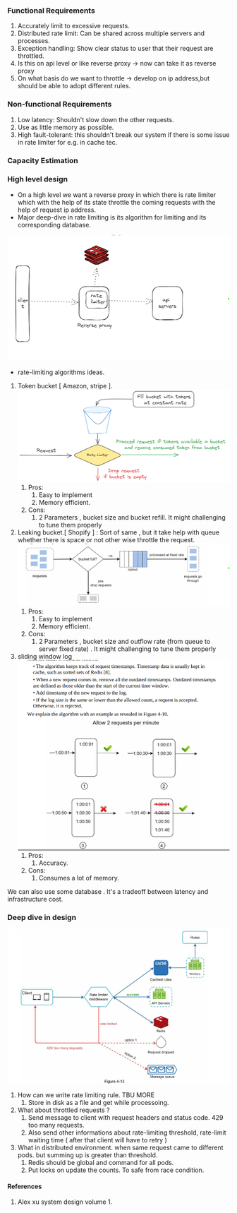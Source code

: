 ### Functional Requirements

1. Accurately limit to excessive requests.
2. Distributed rate limit: Can be shared across multiple servers and processes.
3. Exception handling: Show clear status to user that their request are throttled.
4. Is this on api level or like reverse proxy -> now can take it as reverse proxy
5. On what basis do we want to throttle -> develop on ip address,but should be able to adopt different rules.


### Non-functional Requirements

1. Low latency: Shouldn't slow down the other requests.
2. Use as little memory as possible.
3. High fault-tolerant: this shouldn't break our system if there is some issue in rate limiter for e.g. in cache tec.

### Capacity Estimation
### High level design

- On a high level we want a reverse proxy in which there is rate limiter which with the help of its state throttle the coming requests with the help of request ip address.
- Major deep-dive in rate limiting is its algorithm for limiting and its corresponding database.

![alt_text](./images/img.png)

- rate-limiting algorithms ideas.

1. Token bucket [ Amazon, stripe ].
   ![alt_text](./images/img_1.png)
   1. Pros:
      1. Easy to implement
      2. Memory efficient.
   2. Cons:
      1. 2 Parameters , bucket size and bucket refill. It might challenging to tune them properly
2. Leaking bucket.[ Shopify ] : Sort of same , but it take help with queue whether there is space or not other wise throttle the request.
   ![alt_text](./images/img_2.png)
    1. Pros:
        1. Easy to implement
        2. Memory efficient.
    2. Cons:
        1. 2 Parameters , bucket size and outflow rate (from queue to server fixed rate) . It might challenging to tune them properly 
3. sliding window log
   ![alt_text](./images/img_3.png)
    1. Pros:
        1. Accuracy.
    2. Cons:
        1. Consumes a lot of memory.


We can also use some database . It's a tradeoff between latency and infrastructure cost.

### Deep dive in design
![alt_text](./images/img_4.png)
1. How can we write rate limiting rule.
   TBU MORE
   1.  Store in disk as a file and get while processoing.
2. What about throttled requests ? 
   1. Send message to client with request headers and status code. 429 too many requests.
   2. Also send other informations about rate-limiting threshold, rate-limit waiting time ( after that client will have to retry )
3. What in distributed environment. when same request came to different pods. but summing up is greater than threshold.
   1. Redis should be global and command for all pods.
   2. Put locks on update the counts. To safe from race condition. 


#### References
1. Alex xu system design volume 1.
